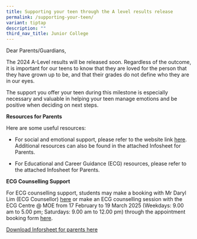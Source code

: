 ```yaml
---
title: Supporting your teen through the A level results release
permalink: /supporting-your-teen/
variant: tiptap
description: ""
third_nav_title: Junior College
---
```

<p>Dear Parents/Guardians,</p>
<p>The 2024 A-Level results will be released soon. Regardless of the outcome,
it is important for our teens to know that they are loved for the person
that they have grown up to be, and that their grades do not define who
they are in our eyes.</p>
<p>The support you offer your teen during this milestone is especially necessary
and valuable in helping your teen manage emotions and be positive when
deciding on next steps.</p>
<p><strong>Resources for Parents</strong>
</p>
<p>Here are some useful resources:</p>
<ul data-tight="true" class="tight">
<li>
<p>For social and emotional support, please refer to the website link <a href="https://go.gov.sg/selresforparents" rel="noopener nofollow" target="_blank">here</a>.
Additional resources can also be found in the attached Infosheet for Parents.</p>
</li>
<li>
<p>For Educational and Career Guidance (ECG) resources, please refer to the
attached Infosheet for Parents.</p>
</li>
</ul>
<p><strong>ECG Counselling Support</strong>
</p>
<p>For ECG counselling support, students may make a booking with Mr Daryl
Lim (ECG Counsellor) <a href="https://cal.gov.sg/9zgk9xx0kprksz9c6dj0hlo2" rel="noopener nofollow" target="_blank">here</a> or
make an ECG counselling session with the ECG Centre @ MOE from 17 February
to 19 March 2025 (Weekdays: 9.00 am to 5.00 pm; Saturdays: 9.00 am to 12.00
pm) through the appointment booking form <a href="https://go.gov.sg/moe-ecg-centre" rel="noopener nofollow" target="_blank">here</a>.</p>
<p><a href="/files/2024_A_Level_Info_Sheet_for_Parents.pdf" rel="noopener nofollow" target="_blank">Download Inforsheet for parents here</a>
</p>